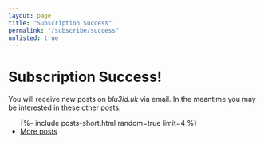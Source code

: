 ```yaml
---
layout: page
title: "Subscription Success"
permalink: "/subscribe/success"
unlisted: true
---
```


# Subscription Success!

You will receive new posts on _blu3id.uk_ via email. In the meantime you may be interested in these other posts:

<div class="posts inline">
  <ul>
    {%- include posts-short.html random=true limit=4 %}
    <li class="more">
      <a href="/posts">More posts</a>
    </li>
  </ul>
</div>